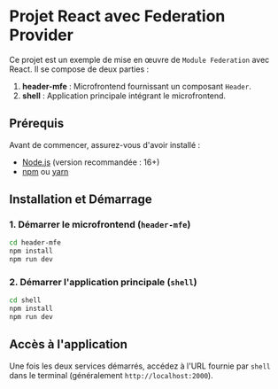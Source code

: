 # Projet React avec Federation Provider

Ce projet est un exemple de mise en œuvre de `Module Federation` avec React. Il se compose de deux parties :

1. **header-mfe** : Microfrontend fournissant un composant `Header`.
2. **shell** : Application principale intégrant le microfrontend.

## Prérequis

Avant de commencer, assurez-vous d'avoir installé :

-   [Node.js](https://nodejs.org/) (version recommandée : 16+)
-   [npm](https://www.npmjs.com/) ou [yarn](https://yarnpkg.com/)

## Installation et Démarrage

### 1. Démarrer le microfrontend (`header-mfe`)

```sh
cd header-mfe
npm install
npm run dev
```

### 2. Démarrer l'application principale (`shell`)

```sh
cd shell
npm install
npm run dev
```

## Accès à l'application

Une fois les deux services démarrés, accédez à l'URL fournie par `shell` dans le terminal (généralement `http://localhost:2000`).

